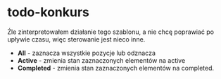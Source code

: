# todo-konkurs

<p>Źle zinterpretowałem działanie tego szablonu, a nie chcę poprawiać po upływie czasu, więc sterowanie jest nieco inne.</p>
<ul>
  <li><strong>All</strong> - zaznacza wszystkie pozycje lub odznacza</li>
  <li><strong>Active</strong> - zmienia stan zaznaczonych elementów na active</li>
  <li><strong>Completed</strong> - zmienia stan zaznaczonych elementów na completed.</li>
</ul>
